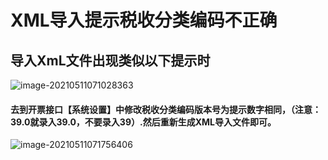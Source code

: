 # XML导入提示税收分类编码不正确
## 导入XmL文件出现类似以下提示时

![image-20210511071028363](XML导入提示税收分类编码不正确.assets/image-20210511071028363.png)





#### 去到开票接口【系统设置】中修改税收分类编码版本号为提示数字相同，（注意：39.0就录入39.0，不要录入39）.然后重新生成XML导入文件即可。





![image-20210511071756406](XML导入提示税收分类编码不正确.assets/image-20210511071756406.png)